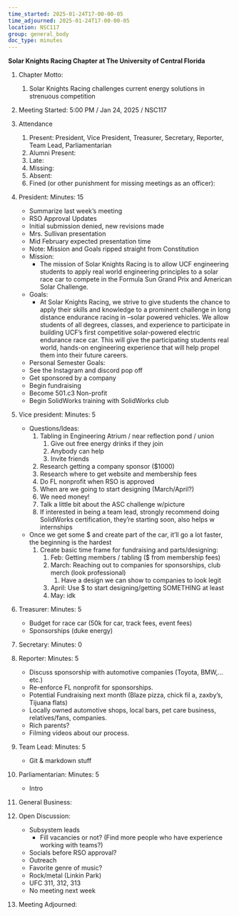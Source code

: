 ```yaml
---
time_started: 2025-01-24T17-00-00-05
time_adjourned: 2025-01-24T17-00-00-05
location: NSC117
group: general_body
doc_type: minutes
---
```

**Solar Knights Racing Chapter at The University of Central Florida**

1. Chapter Motto:
	1. Solar Knights Racing challenges current energy solutions in strenuous competition

2. Meeting Started: 5:00 PM / Jan 24, 2025 / NSC117
3. Attendance
	1. Present: President, Vice President, Treasurer, Secretary, Reporter, Team Lead, Parliamentarian
	2. Alumni Present:
	3. Late:
	4. Missing:
	5. Absent:
	6. Fined (or other punishment for missing meetings as an officer):

4. President: Minutes: 15
	* Summarize last week’s meeting
	* RSO Approval Updates
	* Initial submission denied, new revisions made
	* Mrs. Sullivan presentation
	* Mid February expected presentation time
	* Note: Mission and Goals ripped straight from Constitution
	* Mission:
		* The mission of Solar Knights Racing is to allow UCF engineering students to apply real world engineering principles to a solar race car to compete in the Formula Sun Grand Prix and American Solar Challenge.
	* Goals:
		* At Solar Knights Racing, we strive to give students the chance to apply their skills and knowledge to a prominent challenge in long distance endurance racing in –solar powered vehicles. We allow students of all degrees, classes, and experience to participate in building UCF’s first competitive solar-powered electric endurance race car. This will give the participating students real world, hands-on engineering experience that will help propel them into their future careers.
	* Personal Semester Goals:
	* See the Instagram and discord pop off
	* Get sponsored by a company
	* Begin fundraising
	* Become 501.c3 Non-profit
	* Begin SolidWorks training with SolidWorks club

5. Vice president: Minutes: 5
	* Questions/Ideas:
		1. Tabling in Engineering Atrium / near reflection pond / union
			1. Give out free energy drinks if they join
			2. Anybody can help
			3. Invite friends
		2. Research getting a company sponsor ($1000)
		3. Research where to get website and membership fees
		4. Do FL nonprofit when RSO is approved
		5. When are we going to start designing (March/April?)
		6. We need money!
		7. Talk a little bit about the ASC challenge w/picture
		8. If interested in being a team lead, strongly recommend doing SolidWorks certification, they’re starting soon, also helps w internships
	* Once we get some $ and create part of the car, it’ll go a lot faster, the beginning is the hardest
		1. Create basic time frame for fundraising and parts/designing: 
			1. Feb: Getting members / tabling ($ from membership fees)
			2. March: Reaching out to companies for sponsorships, club merch (look professional)
				1. Have a design we can show to companies to look legit
			3. April: Use $ to start designing/getting SOMETHING at least
			4. May: idk

6. Treasurer: Minutes: 5
	* Budget for race car (50k for car, track fees, event fees)
	* Sponsorships (duke energy)

7. Secretary: Minutes: 0

8. Reporter: Minutes: 5
	* Discuss sponsorship with automotive companies (Toyota, BMW,... etc.)
	* Re-enforce FL nonprofit for sponsorships.
	* Potential Fundraising next month (Blaze pizza, chick fil a, zaxby’s, Tijuana flats)
	* Locally owned automotive shops, local bars, pet care business, relatives/fans, companies.
	* Rich parents?
	* Filming videos about our process.

9. Team Lead: Minutes: 5
	* Git & markdown stuff

10. Parliamentarian: Minutes: 5
	* Intro

11. General Business: 

12. Open Discussion:
	* Subsystem leads
		* Fill vacancies or not? (Find more people who have experience working with teams?)
	* Socials before RSO approval?
	* Outreach
	* Favorite genre of music?
	* Rock/metal (Linkin Park)
	* UFC 311, 312, 313
	* No meeting next week

13. Meeting Adjourned: